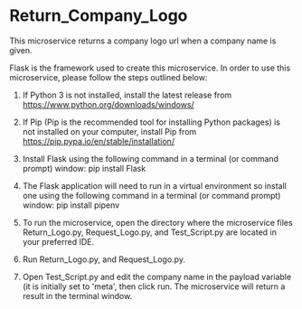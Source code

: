 # Return_Company_Logo
This microservice returns a company logo url when a company name is given.

Flask is the framework used to create this microservice. In order to use this
microservice, please follow the steps outlined below:

1)  If Python 3 is not installed, install the latest release from
    https://www.python.org/downloads/windows/

2)  If Pip (Pip is the recommended tool for installing Python packages)
    is not installed on your computer, install Pip from
    https://pip.pypa.io/en/stable/installation/

3)  Install Flask using the following command in a terminal (or command prompt)
    window: pip install Flask

4)  The Flask application will need to run in a virtual environment so install
    one using the following command in a terminal (or command prompt)
    window: pip install pipenv

5)  To run the microservice, open the directory where the microservice files Return_Logo.py,
    Request_Logo.py, and Test_Script.py are located in your preferred IDE.

9)  Run Return_Logo.py, and Request_Logo.py.

10) Open Test_Script.py and edit the company name in the payload variable (it is initially set to
    'meta', then click run. The microservice will return a result in the terminal window.
